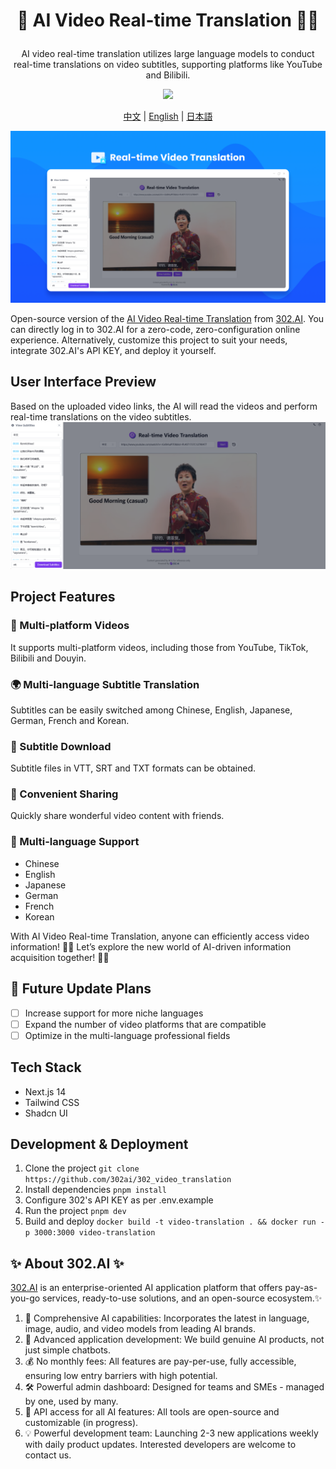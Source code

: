 # <p align="center">🎥 AI Video Real-time Translation 🚀✨</p>

<p align="center">AI video real-time translation utilizes large language models to conduct real-time translations on video subtitles, supporting platforms like YouTube and Bilibili.</p>

<p align="center"><a href="https://302.ai/en/tools/vt/" target="blank"><img src="https://file.302.ai/gpt/imgs/github/20250102/72a57c4263944b73bf521830878ae39a.png" /></a></p >

<p align="center"><a href="README_zh.md">中文</a> | <a href="README.md">English</a> | <a href="README_ja.md">日本語</a></p>

![User Interface Preview](docs/视频实时翻译en.png)

Open-source version of the [AI Video Real-time Translation](https://302.ai/en/tools/vt/) from [302.AI](https://302.ai/en/).
You can directly log in to 302.AI for a zero-code, zero-configuration online experience.
Alternatively, customize this project to suit your needs, integrate 302.AI's API KEY, and deploy it yourself.

## User Interface Preview
Based on the uploaded video links, the AI will read the videos and perform real-time translations on the video subtitles.
![User Interface Preview](docs/视频实时翻译英.png)

## Project Features
### 🎥 Multi-platform Videos
It supports multi-platform videos, including those from YouTube, TikTok, Bilibili and Douyin.
### 🌍 Multi-language Subtitle Translation
Subtitles can be easily switched among Chinese, English, Japanese, German, French and Korean.
### 📝 Subtitle Download
Subtitle files in VTT, SRT and TXT formats can be obtained.
### 💬 Convenient Sharing
Quickly share wonderful video content with friends.
### 🔄 Multi-language Support
- Chinese
- English
- Japanese
- German
- French
- Korean

With AI Video Real-time Translation, anyone can efficiently access video information! 🎉🎥 Let’s explore the new world of AI-driven information acquisition together! 🌟🚀

## 🚩 Future Update Plans 
- [ ] Increase support for more niche languages
- [ ] Expand the number of video platforms that are compatible
- [ ] Optimize in the multi-language professional fields

## Tech Stack
- Next.js 14
- Tailwind CSS
- Shadcn UI

## Development & Deployment
1. Clone the project `git clone https://github.com/302ai/302_video_translation`
2. Install dependencies `pnpm install`
3. Configure 302's API KEY as per .env.example
4. Run the project `pnpm dev`
5. Build and deploy `docker build -t video-translation . && docker run -p 3000:3000 video-translation`


## ✨ About 302.AI ✨
[302.AI](https://302.ai) is an enterprise-oriented AI application platform that offers pay-as-you-go services, ready-to-use solutions, and an open-source ecosystem.✨
1. 🧠 Comprehensive AI capabilities: Incorporates the latest in language, image, audio, and video models from leading AI brands.
2. 🚀 Advanced application development: We build genuine AI products, not just simple chatbots.
3. 💰 No monthly fees: All features are pay-per-use, fully accessible, ensuring low entry barriers with high potential.
4. 🛠 Powerful admin dashboard: Designed for teams and SMEs - managed by one, used by many.
5. 🔗 API access for all AI features: All tools are open-source and customizable (in progress).
6. 💡 Powerful development team: Launching 2-3 new applications weekly with daily product updates. Interested developers are welcome to contact us.
